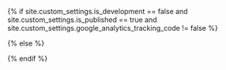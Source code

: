 {% if site.custom_settings.is_development == false and site.custom_settings.is_published == true and site.custom_settings.google_analytics_tracking_code != false %}

<script>
    (function(i,s,o,g,r,a,m){i['GoogleAnalyticsObject']=r;i[r]=i[r]||function(){
            (i[r].q=i[r].q||[]).push(arguments)},i[r].l=1*new Date();a=s.createElement(o),
        m=s.getElementsByTagName(o)[0];a.async=1;a.src=g;m.parentNode.insertBefore(a,m)
    })(window,document,'script','https://www.google-analytics.com/analytics.js','ga');

    ga('create', '{{site.custom_settings.google_analytics_tracking_code}}', 'auto');
    ga('send', 'pageview');

</script>

{% else %}

<!-- Google Analytics: disabled -->

{% endif %}
